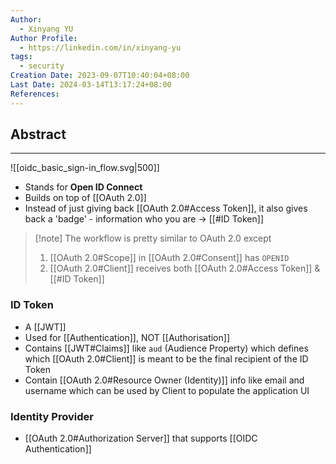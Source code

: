 ```yaml
---
Author:
  - Xinyang YU
Author Profile:
  - https://linkedin.com/in/xinyang-yu
tags:
  - security
Creation Date: 2023-09-07T10:40:04+08:00
Last Date: 2024-03-14T13:17:24+08:00
References: 
---
```

## Abstract
---
![[oidc_basic_sign-in_flow.svg|500]]
- Stands for **Open ID Connect**
- Builds on top of [[OAuth 2.0]]
- Instead of just giving back [[OAuth 2.0#Access Token]], it also gives back a 'badge' - information who you are -> [[#ID Token]]

>[!note] The workflow is pretty similar to OAuth 2.0 except
>1. [[OAuth 2.0#Scope]] in [[OAuth 2.0#Consent]] has ``OPENID``
>2. [[OAuth 2.0#Client]] receives both [[OAuth 2.0#Access Token]] & [[#ID Token]]

### ID Token
- A [[JWT]]
- Used for [[Authentication]], NOT [[Authorisation]]
- Contains [[JWT#Claims]] like ``aud`` (Audience Property) which defines which [[OAuth 2.0#Client]] is meant to be the final recipient of the ID Token
- Contain [[OAuth 2.0#Resource Owner (Identity)]] info like email and username which can be used by Client to populate the application UI

### Identity Provider
- [[OAuth 2.0#Authorization Server]] that supports [[OIDC Authentication]]